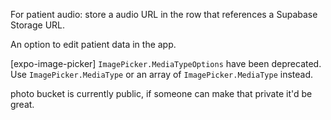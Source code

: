 For patient audio: store a audio URL in the row that references a Supabase Storage URL.

An option to edit patient data in the app.

[expo-image-picker] `ImagePicker.MediaTypeOptions` have been deprecated. Use `ImagePicker.MediaType` or an array of `ImagePicker.MediaType` instead.

photo bucket is currently public, if someone can make that private it'd be great.